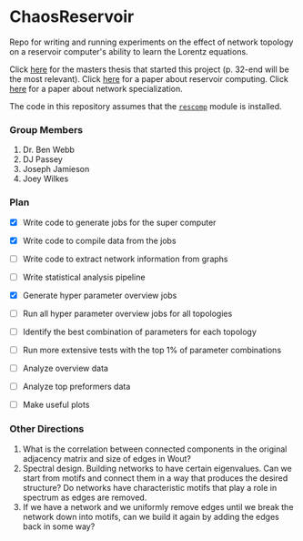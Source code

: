 # ChaosReservoir
Repo for writing and running experiments on the effect of network topology on a reservoir computer's ability to learn the Lorentz equations.

Click [here](Papers/djpassey_thesis.pdf) for the masters thesis that started this project (p. 32-end will be the most relevant). Click [here](Papers/attractor_recon.pdf) for a paper about reservoir computing. Click [here](Papers/spect_dyn_specialization.pdf) for a paper about network specialization.

The code in this repository assumes that the [`rescomp`](https://github.com/djpasseyjr/ReservoirSpecialization) module is installed.

### Group Members
1. Dr. Ben Webb
2. DJ Passey
3. Joseph Jamieson
4. Joey Wilkes

### Plan
* [x] Write code to generate jobs for the super computer
* [x] Write code to compile data from the jobs
* [ ] Write code to extract network information from graphs
* [ ] Write statistical analysis pipeline 
* [x] Generate hyper parameter overview jobs
* [ ] Run all hyper parameter overview jobs for all topologies
* [ ] Identify the best combination of parameters for each topology
* [ ] Run more extensive tests with the top 1% of parameter combinations
* [ ] Analyze overview data
* [ ] Analyze top preformers data
* [ ] Make useful plots


### Other Directions

1. What is the correlation between connected components in the original adjacency matrix and size of edges in Wout?
2. Spectral design. Building networks to have certain eigenvalues. Can we start from motifs and connect them in a way that produces the desired structure? Do networks have characteristic motifs that play a role in spectrum as edges are removed.
3. If we have a network and we uniformly remove edges until we break the network down into motifs, can we build it again by adding the edges back in some way?
